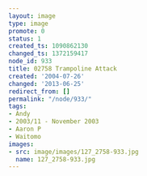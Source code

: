 ```yaml
---
layout: image
type: image
promote: 0
status: 1
created_ts: 1090862130
changed_ts: 1372159417
node_id: 933
title: 02758 Trampoline Attack
created: '2004-07-26'
changed: '2013-06-25'
redirect_from: []
permalink: "/node/933/"
tags:
- Andy
- 2003/11 - November 2003
- Aaron P
- Waitomo
images:
- src: image/images/127_2758-933.jpg
  name: 127_2758-933.jpg
---
```


